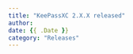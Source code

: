 ```yaml
---
title: "KeePassXC 2.X.X released"
author:
date: {{ .Date }}
category: "Releases"
---
```



<!--more-->
